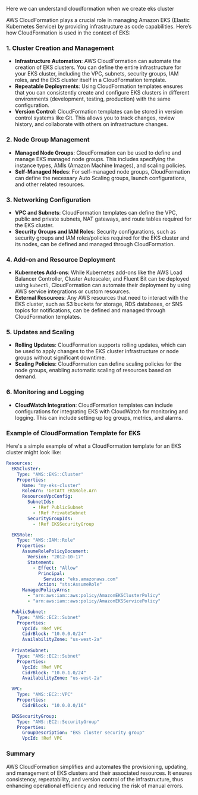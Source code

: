 Here we can understand cloudformation when we create eks cluster


AWS CloudFormation plays a crucial role in managing Amazon EKS (Elastic Kubernetes Service) by providing infrastructure as code capabilities. Here’s how CloudFormation is used in the context of EKS:

### 1. **Cluster Creation and Management**

- **Infrastructure Automation**: AWS CloudFormation can automate the creation of EKS clusters. You can define the entire infrastructure for your EKS cluster, including the VPC, subnets, security groups, IAM roles, and the EKS cluster itself in a CloudFormation template.
- **Repeatable Deployments**: Using CloudFormation templates ensures that you can consistently create and configure EKS clusters in different environments (development, testing, production) with the same configuration.
- **Version Control**: CloudFormation templates can be stored in version control systems like Git. This allows you to track changes, review history, and collaborate with others on infrastructure changes.

### 2. **Node Group Management**

- **Managed Node Groups**: CloudFormation can be used to define and manage EKS managed node groups. This includes specifying the instance types, AMIs (Amazon Machine Images), and scaling policies.
- **Self-Managed Nodes**: For self-managed node groups, CloudFormation can define the necessary Auto Scaling groups, launch configurations, and other related resources.

### 3. **Networking Configuration**

- **VPC and Subnets**: CloudFormation templates can define the VPC, public and private subnets, NAT gateways, and route tables required for the EKS cluster.
- **Security Groups and IAM Roles**: Security configurations, such as security groups and IAM roles/policies required for the EKS cluster and its nodes, can be defined and managed through CloudFormation.

### 4. **Add-on and Resource Deployment**

- **Kubernetes Add-ons**: While Kubernetes add-ons like the AWS Load Balancer Controller, Cluster Autoscaler, and Fluent Bit can be deployed using `kubectl`, CloudFormation can automate their deployment by using AWS service integrations or custom resources.
- **External Resources**: Any AWS resources that need to interact with the EKS cluster, such as S3 buckets for storage, RDS databases, or SNS topics for notifications, can be defined and managed through CloudFormation templates.

### 5. **Updates and Scaling**

- **Rolling Updates**: CloudFormation supports rolling updates, which can be used to apply changes to the EKS cluster infrastructure or node groups without significant downtime.
- **Scaling Policies**: CloudFormation can define scaling policies for the node groups, enabling automatic scaling of resources based on demand.

### 6. **Monitoring and Logging**

- **CloudWatch Integration**: CloudFormation templates can include configurations for integrating EKS with CloudWatch for monitoring and logging. This can include setting up log groups, metrics, and alarms.

### Example of CloudFormation Template for EKS

Here's a simple example of what a CloudFormation template for an EKS cluster might look like:

```yaml
Resources:
  EKSCluster:
    Type: "AWS::EKS::Cluster"
    Properties:
      Name: "my-eks-cluster"
      RoleArn: !GetAtt EKSRole.Arn
      ResourcesVpcConfig:
        SubnetIds:
          - !Ref PublicSubnet
          - !Ref PrivateSubnet
        SecurityGroupIds:
          - !Ref EKSSecurityGroup

  EKSRole:
    Type: "AWS::IAM::Role"
    Properties:
      AssumeRolePolicyDocument:
        Version: "2012-10-17"
        Statement:
          - Effect: "Allow"
            Principal:
              Service: "eks.amazonaws.com"
            Action: "sts:AssumeRole"
      ManagedPolicyArns:
        - "arn:aws:iam::aws:policy/AmazonEKSClusterPolicy"
        - "arn:aws:iam::aws:policy/AmazonEKSServicePolicy"

  PublicSubnet:
    Type: "AWS::EC2::Subnet"
    Properties:
      VpcId: !Ref VPC
      CidrBlock: "10.0.0.0/24"
      AvailabilityZone: "us-west-2a"
  
  PrivateSubnet:
    Type: "AWS::EC2::Subnet"
    Properties:
      VpcId: !Ref VPC
      CidrBlock: "10.0.1.0/24"
      AvailabilityZone: "us-west-2a"

  VPC:
    Type: "AWS::EC2::VPC"
    Properties:
      CidrBlock: "10.0.0.0/16"

  EKSSecurityGroup:
    Type: "AWS::EC2::SecurityGroup"
    Properties:
      GroupDescription: "EKS cluster security group"
      VpcId: !Ref VPC
```

### Summary
AWS CloudFormation simplifies and automates the provisioning, updating, and management of EKS clusters and their associated resources. It ensures consistency, repeatability, and version control of the infrastructure, thus enhancing operational efficiency and reducing the risk of manual errors.
